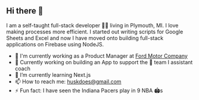 ## Hi there 👋

<!--
**mhusk/mhusk** is a ✨ _special_ ✨ repository because its `README.md` (this file) appears on your GitHub profile.

Here are some ideas to get you started:

- 🔭 I’m currently working on ...
- 🌱 I’m currently learning ...
- 👯 I’m looking to collaborate on ...
- 🤔 I’m looking for help with ...
- 💬 Ask me about ...
- 📫 How to reach me: ...
- 😄 Pronouns: ...
- ⚡ Fun fact: ...
-->

I am a self-taught full-stack developer 👨‍💻 living in Plymouth, MI. I love making processes more efficient. I started out writing scripts for Google Sheets and Excel and now I have moved onto building full-stack applications on Firebase using NodeJS.

- 💼 I'm currently working as a Product Manager at [Ford Motor Company](https://www.google.com/finance/quote/F:NYSE)
- 🔭 Currently working on building an App to support the 🏀 team I assistant coach
- 🌱 I’m currently learning Next.js
- 📫 How to reach me: huskdoes@gmail.com
- ⚡ Fun fact: I have seen the Indiana Pacers play in 9 NBA 🏟️s
